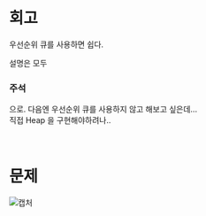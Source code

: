 회고
==
우선순위 큐를 사용하면 쉽다.   

설명은 모두 <h3>주석</h3>
으로. 다음엔 우선순위 큐를 사용하지 않고 해보고 싶은데...   
직접 Heap 을 구현해야하려나..   
   
   <br>
   
문제
==
![캡처](https://user-images.githubusercontent.com/73854324/115030053-9d6ecc80-9f01-11eb-9c56-8c0d2274798d.PNG)
